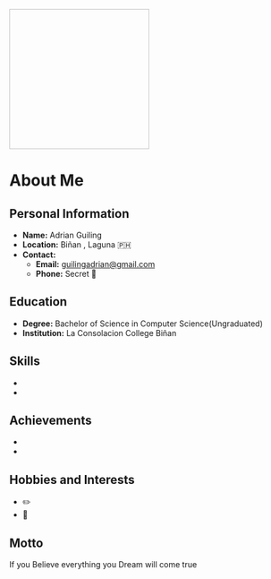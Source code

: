 

<p align="left right"> <img =[/storage/emulated/0/Pictures/Picsart/Picsart_24-08-19_10-05-14-593.png](https://github.com/user-attachments/assets/d01ee76b-4170-4cc1-a0eb-003cfa01de4c)
 width="250" height="250" />

# About Me

## Personal Information
- **Name:** Adrian Guiling
- **Location:** Biñan , Laguna 🇵🇭
- **Contact:** 
  - **Email:** guilingadrian@gmail.com
  - **Phone:** Secret 🔐

## Education
- **Degree:** Bachelor of Science in Computer Science(Ungraduated)
- **Institution:** La Consolacion College Biñan 


## Skills
-
-

## Achievements
-
-

## Hobbies and Interests
- ✏️
- 👾

## Motto
If you Believe everything you Dream will come true

